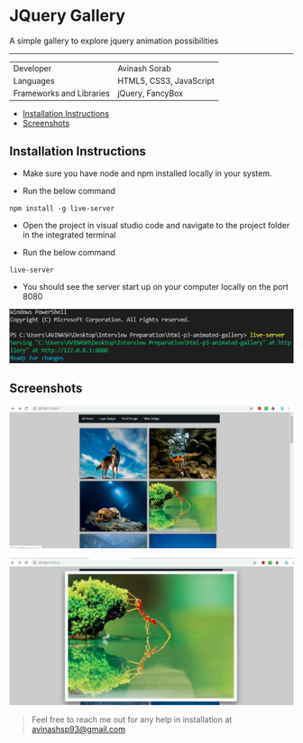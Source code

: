 JQuery Gallery
===============================================================

A simple gallery to explore jquery animation possibilities

---------------------------------------------------------------

|                           |                            |
|---------------------------|----------------------------|
| Developer                 | Avinash Sorab              |
| Languages                 | HTML5, CSS3, JavaScript    |
| Frameworks and Libraries  | jQuery, FancyBox           |

<!-- TOC -->

- [Installation Instructions](#installation-instructions)
- [Screenshots](#screenshots)

<!-- /TOC -->

## Installation Instructions

- Make sure you have node and npm installed locally in your system.

- Run the below command
```
npm install -g live-server
```

- Open the project in visual studio code and navigate to the project folder in the integrated terminal

- Run the below command
```
live-server
```

- You should see the server start up on your computer locally on the port 8080

![](2019-11-23-13-52-35.png)

## Screenshots

![](2019-11-23-13-53-29.png)

![](2019-11-23-13-55-31.png)


> Feel free to reach me out for any help in installation at avinashsp93@gmail.com